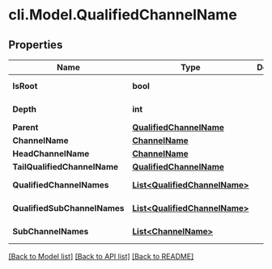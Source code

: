 # cli.Model.QualifiedChannelName

## Properties

Name | Type | Description | Notes
------------ | ------------- | ------------- | -------------
**IsRoot** | **bool** |  | [optional] [readonly] 
**Depth** | **int** |  | [optional] [readonly] 
**Parent** | [**QualifiedChannelName**](QualifiedChannelName.md) |  | [optional] 
**ChannelName** | [**ChannelName**](ChannelName.md) |  | [optional] 
**HeadChannelName** | [**ChannelName**](ChannelName.md) |  | [optional] 
**TailQualifiedChannelName** | [**QualifiedChannelName**](QualifiedChannelName.md) |  | [optional] 
**QualifiedChannelNames** | [**List&lt;QualifiedChannelName&gt;**](QualifiedChannelName.md) |  | [optional] [readonly] 
**QualifiedSubChannelNames** | [**List&lt;QualifiedChannelName&gt;**](QualifiedChannelName.md) |  | [optional] [readonly] 
**SubChannelNames** | [**List&lt;ChannelName&gt;**](ChannelName.md) |  | [optional] [readonly] 

[[Back to Model list]](../README.md#documentation-for-models) [[Back to API list]](../README.md#documentation-for-api-endpoints) [[Back to README]](../README.md)

